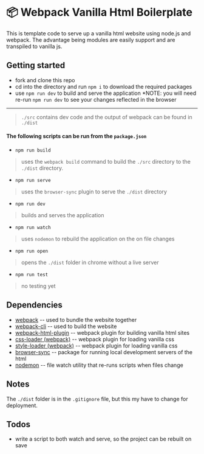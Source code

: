 # 📦 Webpack Vanilla Html Boilerplate

This is template code to serve up a vanilla html website using node.js and webpack. The advantage being modules are easily support and are transpiled to vanilla js.

## Getting started

* fork and clone this repo
* cd into the directory and run `npm i` to download the required packages
* use `npm run dev` to build and serve the application *NOTE: you will need re-run `npm run dev` to see your changes reflected in the browser
---

> `./src` contains dev code and the output of webpack can be found in `./dist`

#### The following scripts can be run from the `package.json`

* `npm run build` 

> uses the `webpack build` command to build the `./src` directory to the `./dist` directory.

* `npm run serve` 

> uses the `browser-sync` plugin to serve the `./dist` directory

* `npm run dev`

> builds and serves the application

* `npm run watch`

> uses `nodemon` to rebuild the application on the on file changes

* `npm run open`

> opens the `./dist` folder in chrome without a live server

* `npm run test` 

> no testing yet

## Dependencies 

* [webpack](https://webpack.js.org/) -- used to bundle the website together
* [webpack-cli](https://webpack.js.org/api/cli/) -- used to build the website
* [webpack-html-plugin](https://webpack.js.org/plugins/html-webpack-plugin/) -- webpack plugin for building vanilla html sites
* [css-loader (webpack)](https://webpack.js.org/loaders/css-loader/) -- webpack plugin for loading vanilla css
* [style-loader (webpack)](https://webpack.js.org/loaders/style-loader/) -- webpack plugin for loading vanilla css
* [browser-sync](https://browsersync.io/) -- package for running local development servers of the html
* [nodemon](https://www.npmjs.com/package/nodemon) -- file watch utility that re-runs scripts when files change

## Notes

The `./dist` folder is in the `.gitignore` file, but this my have to change for deployment.

## Todos

* write a script to both watch and serve, so the project can be rebuilt on save
